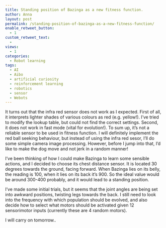 ```yaml
---
title: Standing position of Bazinga as a new fitness function.
author: Anna
layout: post
permalink: /standing-position-of-bazinga-as-a-new-fitness-function/
enable_retweet_button:
  - 1
custom_retweet_text:
  - 
views:
  - 1
categories:
  - Robot learning
tags:
  - AI
  - Aibo
  - artificial curiosity
  - reinforcement learning
  - robotics
  - sensor
  - Webots
---
```

It turns out that the infra red sensor does not work as I expected. First of all, it interprets lighter shades of various colours as red (e.g. yellow!). I&#8217;ve tried to modify the lookup table, but could not find the correct settings. Second, it does not work in fast mode (vital for evolution!). To sum up, it&#8217;s not a reliable sensor to be used in fitness function. I will definitely implement the red ball seeking behaviour, but instead of using the infra red sesor, I&#8217;ll do some simple camera image processing. However, before I jump into that, I&#8217;d like to make the dog move and not jerk in a random manner!

I&#8217;ve been thinking of how I could make Bazinga to learn some sensible actions, and I decided to choose its chest distance sensor. It is located 30 degrees towards the ground, facing forward. When Bazinga lies on its belly, the reading is 100, when it lies on its back it&#8217;s 900. So the ideal value would be around 300-400 probably, and it would lead to a standing position.

I&#8217;ve made some initial trials, but it seems that the joint angles are being set into awkward positions, twisting legs towards the back. I still need to look into the frequency with which population should be evolved, and also decide how to select what motors should be activated given 12 sensorimotor inputs (currently these are 4 random motors).

I will carry on tomorrow..